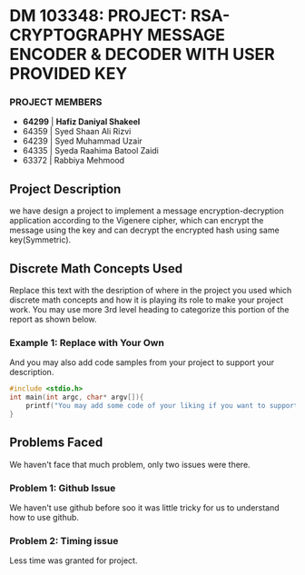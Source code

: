 # DM 103348: PROJECT: RSA-CRYPTOGRAPHY MESSAGE ENCODER & DECODER WITH USER PROVIDED KEY #

### PROJECT MEMBERS ###
 - **64299** | **Hafiz Daniyal Shakeel**
 - 64359 | Syed Shaan Ali Rizvi
 - 64239 | Syed Muhammad Uzair 
 - 64335 | Syeda Raahima Batool Zaidi 
 - 63372 | Rabbiya Mehmood

## Project Description ##
we have design a project to implement a message encryption-decryption application according to the Vigenere cipher, which can encrypt the message using the key and can decrypt the encrypted hash using same key(Symmetric).

## Discrete Math Concepts Used ##
Replace this text with the desription of where in the project you used which discrete math concepts and how it is playing its role to make your project work. You may use more 3rd level heading to categorize this portion of the report as shown below.

### Example 1: Replace with Your Own ###
And you may also add code samples from your project to support your description. 
```C++
#include <stdio.h>
int main(int argc, char* argv[]){
    printf("You may add some code of your liking if you want to support your description");
}
```

## Problems Faced ##
We haven't face that much problem, only two issues were there.

### Problem 1: Github Issue ###
We haven't use github before soo it was little tricky for us to understand how to use github.

### Problem 2: Timing issue ###
Less time was granted for project.
